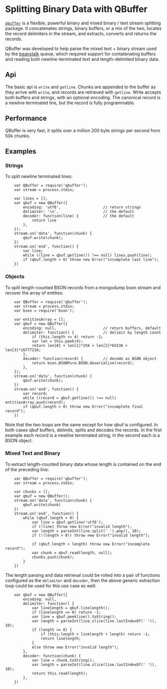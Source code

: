 Splitting Binary Data with QBuffer
==================================


[`qbuffer`](https://github.com/andrasq/node-qbuffer)
is a flexible, powerful binary and mixed binary / text stream splitting
package.  It concatenates strings, binary buffers, or a mix of the two, locates the
record delimiters in the stream, and extracts, converts and returns the records.

QBuffer was developed to help parse the mixed text + binary stream used by the
[beanstalk](https://github.com/andrasq/qbean) queue, which required support for
contatenating buffers and reading both newline-terminated text and length-delimited
binary data.

Api
---

The basic api is `write` and `getline`.  Chunks are appended to the buffer as they
arrive with `write`, and records are retrieved with `getline`.  Write accepts both
buffers and strings, with an optional encoding.  The canonical record is a newline
terminated line, but the record is fully programmable.


Performance
-----------

QBuffer is very fast, it splits over a million 200 byte strings per second from 50k chunks.


Examples
--------

### Strings

To split newline terminated lines:

        var QBuffer = require('qbuffer');
        var stream = process.stdin;

        var lines = [];
        var qbuf = new QBuffer({
            encoding: 'utf8',                   // return strings
            delimiter: '\n',                    // the default
            decoder: function(line) {           // the default
                return line
            },
        });
        stream.on('data', function(chunk) {
            qbuf.write(chunk);
        })
        stream.on('end', function() {
            var line;
            while ((line = qbuf.getline()) !== null) lines.push(line);
            if (qbuf.length > 0) throw new Error("incomplete last line");
        })

### Objects

To split length-counted BSON records from a mongodump bson stream and recover
the array of entities:

        var QBuffer = require('qbuffer');
        var stream = process.stdin;
        var bson = require('bson');

        var entitiesArray = [];
        var qbuf = new QBuffer({
            encoding: null,                     // return buffers, default
            delimiter: function() {             // delimit by length count
                if (this.length <= 4) return -1;
                var len = this.peek(4);
                return len[0] + len[1]*256 + len[2]*65536 + len[3]*16777216;
            },
            decoder: function(record) {         // decode as BSON object
                return bson.BSONPure.BSON.deserialize(record);
            },
        });
        stream.on('data', function(chunk) {
            qbuf.write(chunk);
        })
        stream.on('end', function() {
            var record;
            while ((record = qbuf.getline()) !== null) entitiesArray.push(record);
            if (qbuf.length > 0) throw new Error("incomplete final record");
        })

Note that the two loops are the same except for how qbuf is configured.  In both
cases qbuf buffers, delimits, splits and decodes the records.  In the first example
each record is a newline terminated string, in the second each is a BSON object.

### Mixed Text and Binary

To extract length-counted binary data whose length is contained on the end of the
preceding line:

        var QBuffer = require('qbuffer');
        var stream = process.stdin;

        var chunks = [];
        var qbuf = new QBuffer();
        stream.on('data', function(chunk) {
            qbuf.write(chunk)
        })
        stream.on('end', function() {
            while (qbuf.length > 0) {
                var line = qbuf.getline('utf8');
                if (!line) throw new Error("invalid length");
                var length = parseInt(line.split(' ').pop(), 10);
                if (!(length > 0)) throw new Error("invalid length");

                if (qbuf.length < length) throw new Error("incomplete record");
                var chunk = qbuf.read(length, null);
                chunks.push(chunk);
            }
        })

The length parsing and data retrieval could be rolled into a pair of functions
configured as the `delimiter` and `decoder`, then the above generic extraction loop
could be used for this use case as well:

        var qbuf = new QBuffer({
            encoding: null,
            delimiter: function() {
                var linelength = qbuf.linelength();
                if (linelength <= 0) return -1;
                var line = qbuf.peekline().toString();
                var length = parseInt(line.slice(line.lastIndexOf(' ')), 10);
                if (length >= 0) {
                    if (this.length < linelength + length) return -1;
                    return linelength;
                }
                else throw new Error("invalid length");
            },
            decoder: function(chunk) {
                var line = chunk.toString();
                var length = parseInt(line.slice(line.lastIndexOf(' ')), 10);
                return this.read(length);
            },
        })
